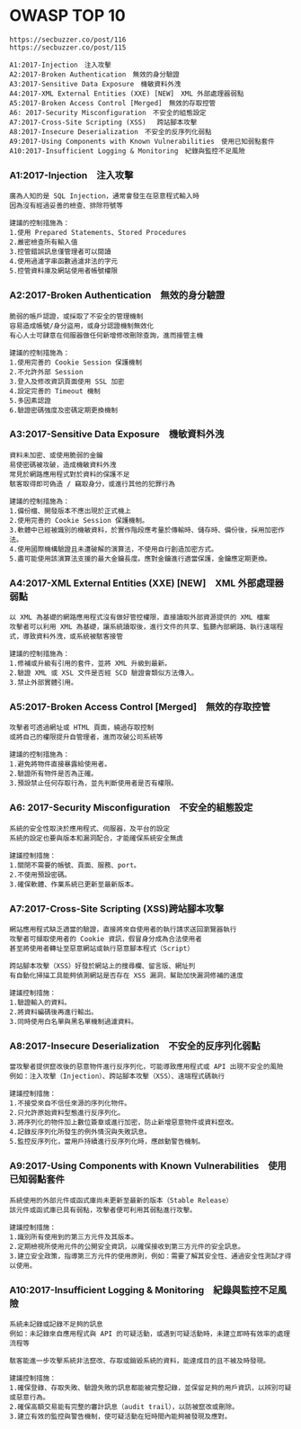 # OWASP TOP 10
```
https://secbuzzer.co/post/116
https://secbuzzer.co/post/115

A1:2017-Injection　注入攻擊
A2:2017-Broken Authentication　無效的身分驗證
A3:2017-Sensitive Data Exposure　機敏資料外洩
A4:2017-XML External Entities (XXE) [NEW]　XML 外部處理器弱點
A5:2017-Broken Access Control [Merged]　無效的存取控管
A6: 2017-Security Misconfiguration　不安全的組態設定
A7:2017-Cross-Site Scripting (XSS)　 跨站腳本攻擊
A8:2017-Insecure Deserialization　不安全的反序列化弱點
A9:2017-Using Components with Known Vulnerabilities　使用已知弱點套件
A10:2017-Insufficient Logging & Monitoring　紀錄與監控不足風險
```
### A1:2017-Injection　注入攻擊
```
廣為人知的是 SQL Injection，通常會發生在惡意程式輸入時
因為沒有經過妥善的檢查、排除符號等

建議的控制措施為：
1.使用 Prepared Statements、Stored Procedures
2.嚴密檢查所有輸入值
3.控管錯誤訊息僅管理者可以閱讀
4.使用過濾字串函數過濾非法的字元
5.控管資料庫及網站使用者帳號權限
```
### A2:2017-Broken Authentication　無效的身分驗證
```
脆弱的帳戶認證，或採取了不安全的管理機制
容易造成帳號/身分盜用，或身分認證機制無效化
有心人士可肆意在伺服器做任何新增修改刪除查詢，進而接管主機

建議的控制措施為：
1.使用完善的 Cookie Session 保護機制
2.不允許外部 Session
3.登入及修改資訊頁面使用 SSL 加密
4.設定完善的 Timeout 機制
5.多因素認證
6.驗證密碼強度及密碼定期更換機制
```
### A3:2017-Sensitive Data Exposure　機敏資料外洩
```
資料未加密、或使用脆弱的金鑰
易使密碼被攻破，造成機敏資料外洩
常見於網路應用程式對於資料的保護不足
駭客取得即可偽造 / 竊取身分，或進行其他的犯罪行為

建議的控制措施為：
1.備份檔、開發版本不應出現於正式機上 
2.使用完善的 Cookie Session 保護機制。
3.軟體中已經被識別的機敏資料，於實作階段應考量於傳輸時、儲存時、備份後，採用加密作法。
4.使用國際機構驗證且未遭破解的演算法，不使用自行創造加密方式。
5.盡可能使用該演算法支援的最大金鑰長度。應對金鑰進行適當保護，金鑰應定期更換。
```
### A4:2017-XML External Entities (XXE) [NEW]　XML 外部處理器弱點
```
以 XML 為基礎的網路應用程式沒有做好管控權限，直接讀取外部資源提供的 XML 檔案
攻擊者可以利用 XML 為基礎，讓系統讀取後，進行文件的共享、監聽內部網路、執行遠端程式，導致資料外洩，或系統被駭客接管

建議的控制措施為：
1.修補或升級有引用的套件，並將 XML 升級到最新。
2.驗證 XML 或 XSL 文件是否經 SCD 驗證會類似方法傳入。
3.禁止外部實體引用。
```
### A5:2017-Broken Access Control [Merged]　無效的存取控管
```
攻擊者可透過網址或 HTML 頁面，繞過存取控制
或將自己的權限提升自管理者，進而攻破公司系統等

建議的控制措施為：
1.避免將物件直接暴露給使用者。
2.驗證所有物件是否為正確。
3.預設禁止任何存取行為，並先判斷使用者是否有權限。
```
### A6: 2017-Security Misconfiguration　不安全的組態設定
```
系統的安全性取決於應用程式、伺服器，及平台的設定
系統的設定也要與版本和漏洞配合，才能確保系統安全無虞

建議控制措施：
1.關閉不需要的帳號、頁面、服務、port。
2.不使用預設密碼。
3.確保軟體、作業系統已更新至最新版本。
```
### A7:2017-Cross-Site Scripting (XSS)跨站腳本攻擊
```
網站應用程式缺乏適當的驗證，直接將來自使用者的執行請求送回瀏覽器執行
攻擊者可擷取使用者的 Cookie 資訊，假冒身分成為合法使用者
甚至將使用者轉址至惡意網站或執行惡意腳本程式（Script）

跨站腳本攻擊（XSS）好發於網站上的搜尋欄、留言版、網址列
有自動化掃描工具能夠偵測網站是否存在 XSS 漏洞，幫助加快漏洞修補的速度

建議控制措施：
1.驗證輸入的資料。
2.將資料編碼後再進行輸出。
3.同時使用白名單與黑名單機制過濾資料。
```
### A8:2017-Insecure Deserialization　不安全的反序列化弱點
```
當攻擊者提供竄改後的惡意物件進行反序列化，可能導致應用程式或 API 出現不安全的風險
例如：注入攻擊（Injection）、跨站腳本攻擊（XSS）、遠端程式碼執行

建議控制措施：
1.不接受來自不信任來源的序列化物件。
2.只允許原始資料型態進行反序列化。
3.將序列化的物件加上數位簽章或進行加密，防止新增惡意物件或資料竄改。
4.記錄反序列化所發生的例外情況與失敗訊息。
5.監控反序列化，當用戶持續進行反序列化時，應啟動警告機制。
```
### A9:2017-Using Components with Known Vulnerabilities　使用已知弱點套件
```
系統使用的外部元件或函式庫尚未更新至最新的版本（Stable Release）
該元件或函式庫已具有弱點，攻擊者便可利用其弱點進行攻擊。

建議控制措施：
1.識別所有使用到的第三方元件及其版本。
2.定期檢視所使用元件的公開安全資訊，以確保接收到第三方元件的安全訊息。
3.建立安全政策，指導第三方元件的使用原則，例如：需要了解其安全性、通過安全性測試才得以使用。
```
### A10:2017-Insufficient Logging & Monitoring　紀錄與監控不足風險
```
系統未記錄或記錄不足夠的訊息
例如：未記錄來自應用程式與 API 的可疑活動，或遇到可疑活動時，未建立即時有效率的處理流程等

駭客能進一步攻擊系統非法竄改、存取或銷毀系統的資料，能達成目的且不被及時發現。

建議控制措施：
1.確保登錄、存取失敗、驗證失敗的訊息都能被完整記錄，並保留足夠的用戶資訊，以辨別可疑或惡意行為。
2.確保高額交易能有完整的審計訊息（audit trail），以防被竄改或刪除。
3.建立有效的監控與警告機制，使可疑活動在短時間內能夠被發現及應對。
```